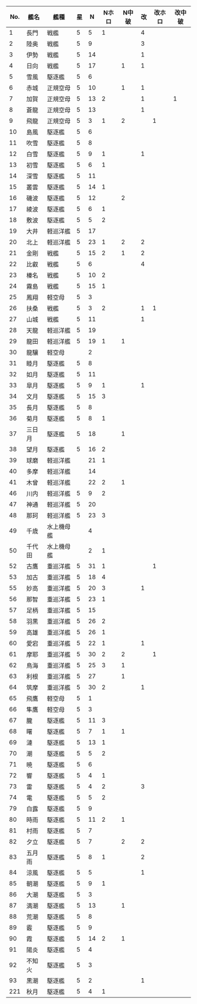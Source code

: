 |No.|艦名|艦種|星|N|Nホロ|N中破|改|改ホロ|改中破|
|---|---|---|---|---|---|---|---|---|---|
|1|長門|戦艦|5|5|1||4|||
|2|陸奥|戦艦|5|9|||3|||
|3|伊勢|戦艦|5|14|||1|||
|4|日向|戦艦|5|17||1|1|||
|5|雪風|駆逐艦|5|6||||||
|6|赤城|正規空母|5|10||1|1|||
|7|加賀|正規空母|5|13|2||1||1|
|8|蒼龍|正規空母|5|13|||1|||
|9|飛龍|正規空母|5|3|1|2||1||
|10|島風|駆逐艦|5|6||||||
|11|吹雪|駆逐艦|5|8||||||
|12|白雪|駆逐艦|5|9|1||1|||
|13|初雪|駆逐艦|5|6|1|||||
|14|深雪|駆逐艦|5|11||||||
|15|叢雲|駆逐艦|5|14|1|||||
|16|磯波|駆逐艦|5|12||2||||
|17|綾波|駆逐艦|5|6|1|||||
|18|敷波|駆逐艦|5|5|2|||||
|19|大井|軽巡洋艦|5|17||||||
|20|北上|軽巡洋艦|5|23|1|2|2|||
|21|金剛|戦艦|5|15|2|1|2|||
|22|比叡|戦艦|5|6|||4|||
|23|榛名|戦艦|5|10|2|||||
|24|霧島|戦艦|5|15|1|||||
|25|鳳翔|軽空母|5|3||||||
|26|扶桑|戦艦|5|3|2||1|1||
|27|山城|戦艦|5|11|||1|||
|28|天龍|軽巡洋艦|5|19||||||
|29|龍田|軽巡洋艦|5|19|1|1||||
|30|龍驤|軽空母||2||||||
|31|睦月|駆逐艦|5|8||||||
|32|如月|駆逐艦|5|11||||||
|33|皐月|駆逐艦|5|9|1||1|||
|34|文月|駆逐艦|5|15|3|||||
|35|長月|駆逐艦|5|8||||||
|36|菊月|駆逐艦|5|8|1|||||
|37|三日月|駆逐艦|5|18||1||||
|38|望月|駆逐艦|5|16|2|||||
|39|球磨|軽巡洋艦||21|1|||||
|40|多摩|軽巡洋艦||14||||||
|41|木曾|軽巡洋艦||22|2|1||||
|46|川内|軽巡洋艦|5|9|2|||||
|47|神通|軽巡洋艦|5|20||||||
|48|那珂|軽巡洋艦|5|23|3|||||
|49|千歳|水上機母艦||4||||||
|50|千代田|水上機母艦||2|1|||||
|52|古鷹|重巡洋艦|5|31|1|||1||
|53|加古|重巡洋艦|5|18|4|||||
|55|妙高|重巡洋艦|5|20|3||1|||
|56|那智|重巡洋艦|5|23|1|||||
|57|足柄|重巡洋艦|5|15||||||
|58|羽黒|重巡洋艦|5|26|2|||||
|59|高雄|重巡洋艦|5|26|1|||||
|60|愛宕|重巡洋艦|5|22|1||1|||
|61|摩耶|重巡洋艦|5|30|2|2||1||
|62|鳥海|重巡洋艦|5|25|3|1||||
|63|利根|重巡洋艦|5|27||1||||
|64|筑摩|重巡洋艦|5|30|2||1|||
|65|飛鷹|軽空母|5|1||||||
|66|隼鷹|軽空母|5|3||||||
|67|朧|駆逐艦|5|11|3|||||
|68|曙|駆逐艦|5|7|1|1||||
|69|漣|駆逐艦|5|13|1|||||
|70|潮|駆逐艦|5|5|2|||||
|71|暁|駆逐艦|5|6||||||
|72|響|駆逐艦|5|4|1|||||
|73|雷|駆逐艦|5|4|2||3|||
|74|電|駆逐艦|5|5|2|||||
|79|白露|駆逐艦|5|9||||||
|80|時雨|駆逐艦|5|11|2|1||||
|81|村雨|駆逐艦|5|7||||||
|82|夕立|駆逐艦|5|7||2|2|||
|83|五月雨|駆逐艦|5|8|1||2|||
|84|涼風|駆逐艦|5|5|||1|||
|85|朝潮|駆逐艦|5|9|1|||||
|86|大潮|駆逐艦|5|3||||||
|87|満潮|駆逐艦|5|13||1||||
|88|荒潮|駆逐艦|5|8||||||
|89|霰|駆逐艦|5|9||||||
|90|霞|駆逐艦|5|14|2|1||||
|91|陽炎|駆逐艦|5|4||||||
|92|不知火|駆逐艦|5|3||||||
|93|黒潮|駆逐艦|5|2|||1|||
|221|秋月|駆逐艦|5|4|1|||||
